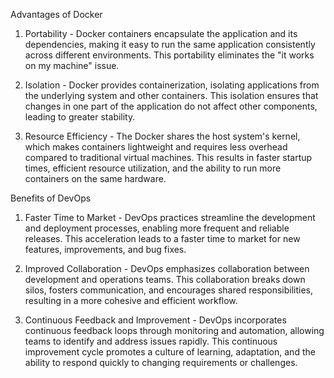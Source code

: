 Advantages of Docker

1. Portability - Docker containers encapsulate the application and its dependencies, making it easy to run the same application consistently across different environments. This portability eliminates the "it works on my machine" issue.

2. Isolation - Docker provides containerization, isolating applications from the underlying system and other containers. This isolation ensures that changes in one part of the application do not affect other components, leading to greater stability.

3. Resource Efficiency - The Docker shares the host system's kernel, which makes containers lightweight and requires less overhead compared to traditional virtual machines. This results in faster startup times, efficient resource utilization, and the ability to run more containers on the same hardware.

Benefits of DevOps

1. Faster Time to Market - DevOps practices streamline the development and deployment processes, enabling more frequent and reliable releases. This acceleration leads to a faster time to market for new features, improvements, and bug fixes.

2. Improved Collaboration - DevOps emphasizes collaboration between development and operations teams. This collaboration breaks down silos, fosters communication, and encourages shared responsibilities, resulting in a more cohesive and efficient workflow.

3. Continuous Feedback and Improvement - DevOps incorporates continuous feedback loops through monitoring and automation, allowing teams to identify and address issues rapidly. This continuous improvement cycle promotes a culture of learning, adaptation, and the ability to respond quickly to changing requirements or challenges.




